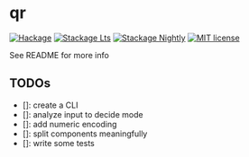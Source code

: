 # qr

[![Hackage](https://img.shields.io/hackage/v/qr.svg?logo=haskell)](https://hackage.haskell.org/package/qr)
[![Stackage Lts](http://stackage.org/package/qr/badge/lts)](http://stackage.org/lts/package/qr)
[![Stackage Nightly](http://stackage.org/package/qr/badge/nightly)](http://stackage.org/nightly/package/qr)
[![MIT license](https://img.shields.io/badge/license-MIT-blue.svg)](LICENSE)

See README for more info

## TODOs

- []: create a CLI
- []: analyze input to decide mode
- []: add numeric encoding
- []: split components meaningfully
- []: write some tests